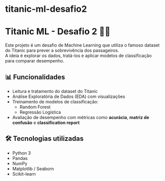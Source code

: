 # titanic-ml-desafio2

# Titanic ML - Desafio 2 🚢🤖

Este projeto é um desafio de Machine Learning que utiliza o famoso dataset do Titanic para prever a sobrevivência dos passageiros.  
A ideia é explorar os dados, tratá-los e aplicar modelos de classificação para comparar desempenho.

## 📊 Funcionalidades

- Leitura e tratamento do dataset do Titanic
- Análise Exploratória de Dados (EDA) com visualizações
- Treinamento de modelos de classificação:
  - Random Forest
  - Regressão Logística
- Avaliação de desempenho com métricas como **acurácia**, **matriz de confusão** e **classification report**

## 🛠 Tecnologias utilizadas

- Python 3
- Pandas
- NumPy
- Matplotlib / Seaborn
- Scikit-learn

